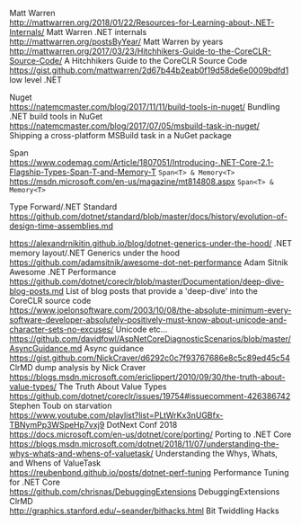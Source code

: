 Matt Warren  
http://mattwarren.org/2018/01/22/Resources-for-Learning-about-.NET-Internals/ Matt Warren .NET internals  
http://mattwarren.org/postsByYear/ Matt Warren by years  
http://mattwarren.org/2017/03/23/Hitchhikers-Guide-to-the-CoreCLR-Source-Code/ A Hitchhikers Guide to the CoreCLR Source Code  
https://gist.github.com/mattwarren/2d67b44b2eab0f19d58de6e0009bdfd1  low level .NET  

Nuget  
https://natemcmaster.com/blog/2017/11/11/build-tools-in-nuget/ Bundling .NET build tools in NuGet  
https://natemcmaster.com/blog/2017/07/05/msbuild-task-in-nuget/ Shipping a cross-platform MSBuild task in a NuGet package  

Span  
https://www.codemag.com/Article/1807051/Introducing-.NET-Core-2.1-Flagship-Types-Span-T-and-Memory-T `Span<T> & Memory<T>`  
https://msdn.microsoft.com/en-us/magazine/mt814808.aspx `Span<T> & Memory<T>`  

Type Forward/.NET Standard  
https://github.com/dotnet/standard/blob/master/docs/history/evolution-of-design-time-assemblies.md

https://alexandrnikitin.github.io/blog/dotnet-generics-under-the-hood/  .NET memory layout/.NET Generics under the hood  
https://github.com/adamsitnik/awesome-dot-net-performance Adam Sitnik Awesome .NET Performance  
https://github.com/dotnet/coreclr/blob/master/Documentation/deep-dive-blog-posts.md List of blog posts that provide a 'deep-dive' into the CoreCLR source code  
https://www.joelonsoftware.com/2003/10/08/the-absolute-minimum-every-software-developer-absolutely-positively-must-know-about-unicode-and-character-sets-no-excuses/ Unicode etc...  
https://github.com/davidfowl/AspNetCoreDiagnosticScenarios/blob/master/AsyncGuidance.md Async guidance  
https://gist.github.com/NickCraver/d6292c0c7f93767686e8c5c89ed45c54 ClrMD dump analysis by Nick Craver  
https://blogs.msdn.microsoft.com/ericlippert/2010/09/30/the-truth-about-value-types/  The Truth About Value Types  
https://github.com/dotnet/coreclr/issues/19754#issuecomment-426386742 Stephen Toub on starvation  
https://www.youtube.com/playlist?list=PLtWrKx3nUGBfx-TBNymPp3WSpeHp7vxj9 DotNext Conf 2018  
https://docs.microsoft.com/en-us/dotnet/core/porting/ Porting to .NET Core  
https://blogs.msdn.microsoft.com/dotnet/2018/11/07/understanding-the-whys-whats-and-whens-of-valuetask/ Understanding the Whys, Whats, and Whens of ValueTask  
https://reubenbond.github.io/posts/dotnet-perf-tuning Performance Tuning for .NET Core  
https://github.com/chrisnas/DebuggingExtensions  DebuggingExtensions ClrMD  
http://graphics.stanford.edu/~seander/bithacks.html  Bit Twiddling Hacks  
